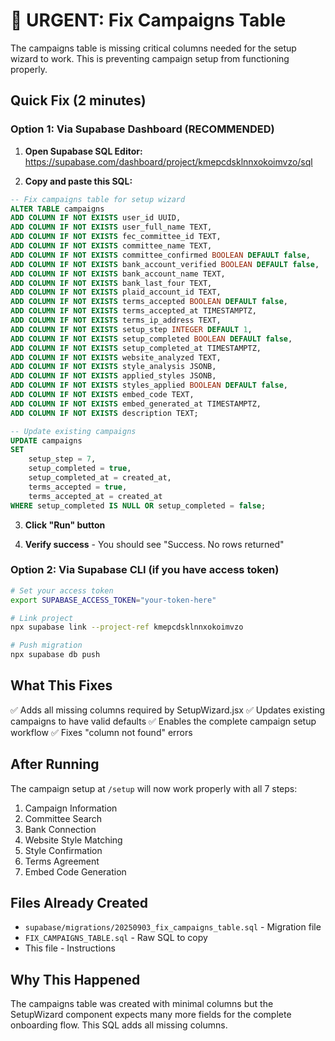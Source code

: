# 🚨 URGENT: Fix Campaigns Table

The campaigns table is missing critical columns needed for the setup wizard to work. This is preventing campaign setup from functioning properly.

## Quick Fix (2 minutes)

### Option 1: Via Supabase Dashboard (RECOMMENDED)

1. **Open Supabase SQL Editor:**
   https://supabase.com/dashboard/project/kmepcdsklnnxokoimvzo/sql

2. **Copy and paste this SQL:**

```sql
-- Fix campaigns table for setup wizard
ALTER TABLE campaigns 
ADD COLUMN IF NOT EXISTS user_id UUID,
ADD COLUMN IF NOT EXISTS user_full_name TEXT,
ADD COLUMN IF NOT EXISTS fec_committee_id TEXT,
ADD COLUMN IF NOT EXISTS committee_name TEXT,
ADD COLUMN IF NOT EXISTS committee_confirmed BOOLEAN DEFAULT false,
ADD COLUMN IF NOT EXISTS bank_account_verified BOOLEAN DEFAULT false,
ADD COLUMN IF NOT EXISTS bank_account_name TEXT,
ADD COLUMN IF NOT EXISTS bank_last_four TEXT,
ADD COLUMN IF NOT EXISTS plaid_account_id TEXT,
ADD COLUMN IF NOT EXISTS terms_accepted BOOLEAN DEFAULT false,
ADD COLUMN IF NOT EXISTS terms_accepted_at TIMESTAMPTZ,
ADD COLUMN IF NOT EXISTS terms_ip_address TEXT,
ADD COLUMN IF NOT EXISTS setup_step INTEGER DEFAULT 1,
ADD COLUMN IF NOT EXISTS setup_completed BOOLEAN DEFAULT false,
ADD COLUMN IF NOT EXISTS setup_completed_at TIMESTAMPTZ,
ADD COLUMN IF NOT EXISTS website_analyzed TEXT,
ADD COLUMN IF NOT EXISTS style_analysis JSONB,
ADD COLUMN IF NOT EXISTS applied_styles JSONB,
ADD COLUMN IF NOT EXISTS styles_applied BOOLEAN DEFAULT false,
ADD COLUMN IF NOT EXISTS embed_code TEXT,
ADD COLUMN IF NOT EXISTS embed_generated_at TIMESTAMPTZ,
ADD COLUMN IF NOT EXISTS description TEXT;

-- Update existing campaigns
UPDATE campaigns 
SET 
    setup_step = 7,
    setup_completed = true,
    setup_completed_at = created_at,
    terms_accepted = true,
    terms_accepted_at = created_at
WHERE setup_completed IS NULL OR setup_completed = false;
```

3. **Click "Run" button**

4. **Verify success** - You should see "Success. No rows returned"

### Option 2: Via Supabase CLI (if you have access token)

```bash
# Set your access token
export SUPABASE_ACCESS_TOKEN="your-token-here"

# Link project
npx supabase link --project-ref kmepcdsklnnxokoimvzo

# Push migration
npx supabase db push
```

## What This Fixes

✅ Adds all missing columns required by SetupWizard.jsx
✅ Updates existing campaigns to have valid defaults
✅ Enables the complete campaign setup workflow
✅ Fixes "column not found" errors

## After Running

The campaign setup at `/setup` will now work properly with all 7 steps:
1. Campaign Information
2. Committee Search  
3. Bank Connection
4. Website Style Matching
5. Style Confirmation
6. Terms Agreement
7. Embed Code Generation

## Files Already Created

- `supabase/migrations/20250903_fix_campaigns_table.sql` - Migration file
- `FIX_CAMPAIGNS_TABLE.sql` - Raw SQL to copy
- This file - Instructions

## Why This Happened

The campaigns table was created with minimal columns but the SetupWizard component expects many more fields for the complete onboarding flow. This SQL adds all missing columns.